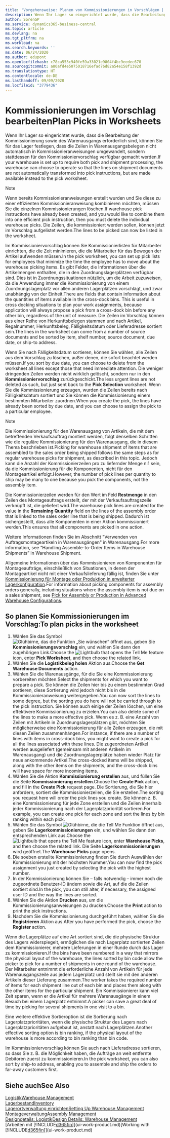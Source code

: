 ```yaml
---
title: 'Vorgehensweise: Planen von Kommissionierungen in Vorschlägen | Microsoft Docs'
description: Wenn Ihr Lager so eingerichtet wurde, dass die Bearbeitung der Kommissionierung sowie des Warenausgangs erforderlich sind, können Sie für das Lager festlegen, dass die Zeilen in Warenausgangsbelegen nicht automatisch in Kommissionieranweisungen umgewandelt, sondern stattdessen für den Kommissioniervorschlag verfügbar gemacht werden.
author: SorenGP
ms.service: dynamics365-business-central
ms.topic: article
ms.devlang: na
ms.tgt_pltfrm: na
ms.workload: na
ms.search.keywords: ''
ms.date: 06/24/2020
ms.author: edupont
ms.openlocfilehash: c78ca553c940fe59a33021e9804f4bc9eedec670
ms.sourcegitcommit: a80afd4e5075018716efad76d82a54e158f1392d
ms.translationtype: HT
ms.contentlocale: de-DE
ms.lasthandoff: 09/09/2020
ms.locfileid: "3779436"
---
```

# <a name="plan-picks-in-worksheets"></a><span data-ttu-id="7791a-103">Kommissionierungen im Vorschlag bearbeiten</span><span class="sxs-lookup"><span data-stu-id="7791a-103">Plan Picks in Worksheets</span></span>

<span data-ttu-id="7791a-104">Wenn Ihr Lager so eingerichtet wurde, dass die Bearbeitung der Kommissionierung sowie des Warenausgangs erforderlich sind, können Sie für das Lager festlegen, dass die Zeilen in Warenausgangsbelegen nicht automatisch in Kommissionieranweisungen umgewandelt, sondern stattdessen für den Kommissioniervorschlag verfügbar gemacht werden.</span><span class="sxs-lookup"><span data-stu-id="7791a-104">If your warehouse is set up to require both pick and shipment processing, the warehouse can choose to operate so that the lines on shipment documents are not automatically transformed into pick instructions, but are made available instead to the pick worksheet.</span></span>  

> [!NOTE]  
> <span data-ttu-id="7791a-105">Wenn bereits Kommissionieranweisungen erstellt wurden und Sie diese zu einer effizienten Kommissionieranweisung kombinieren möchten, müssen Sie die einzelnen Kommissionierungen löschen.</span><span class="sxs-lookup"><span data-stu-id="7791a-105">If warehouse pick instructions have already been created, and you would like to combine them into one efficient pick instruction, then you must delete the individual warehouse picks.</span></span> <span data-ttu-id="7791a-106">Die Zeilen, die kommissioniert werden sollen, können jetzt im Vorschlag aufgelistet werden.</span><span class="sxs-lookup"><span data-stu-id="7791a-106">The lines to be picked can now be listed in the worksheet.</span></span>  

<span data-ttu-id="7791a-107">Im Kommissioniervorschlag können Sie Kommissionierlisten für Mitarbeiter einrichten, die die Zeit minimieren, die die Mitarbeiter für das Bewegen der Artikel aufwenden müssen.</span><span class="sxs-lookup"><span data-stu-id="7791a-107">In the pick worksheet, you can set up pick lists for employees that minimize the time the employee has to move about the warehouse picking items.</span></span> <span data-ttu-id="7791a-108">Es gibt Felder, die Informationen über die Artikelmengen enthalten, die in den Zuordnungslagerplätzen verfügbar sind. Dies ist in Zuordnungssituationen nützlich, um die Arbeit zuzuweisen, da die Anwendung immer die Kommissionierung von einem Zuordnungslagerplatz vor allen anderen Lagerplätzen vorschlägt, und zwar unabhängig von der Einheit.</span><span class="sxs-lookup"><span data-stu-id="7791a-108">There are fields that contain information about the quantities of items available in the cross-dock bins. This is useful in cross docking situations to plan your work assignments, because application will always propose a pick from a cross-dock bin before any other bin, regardless of the unit of measure.</span></span> <span data-ttu-id="7791a-109">Die Zeilen im Vorschlag können aus einer Reihe von Herkunftsbelegen stammen und nach Artikel, Regalnummer, Herkunftsbeleg, Fälligkeitsdatum oder Lieferadresse sortiert sein.</span><span class="sxs-lookup"><span data-stu-id="7791a-109">The lines in the worksheet can come from a number of source documents and be sorted by item, shelf number, source document, due date, or ship-to address.</span></span>  

<span data-ttu-id="7791a-110">Wenn Sie nach Fälligkeitsdatum sortieren, können Sie wählen, alle Zeilen aus dem Vorschlag zu löschen, außer denen, die sofort beachtet werden müssen.</span><span class="sxs-lookup"><span data-stu-id="7791a-110">If you sort by due date, you can choose to delete from the worksheet all lines except those that need immediate attention.</span></span> <span data-ttu-id="7791a-111">Die weniger dringenden Zeilen werden nicht wirklich gelöscht, sondern nur in den **Kommissioniervorschlag** zurückgeschickt.</span><span class="sxs-lookup"><span data-stu-id="7791a-111">The less urgent lines are not deleted as such, but just sent back to the **Pick Selection** worksheet.</span></span> <span data-ttu-id="7791a-112">Wenn Sie die Kommissionierung erzeugen, wurden die Zeilen bereits nach Fälligkeitsdatum sortiert und Sie können die Kommissionierung einem bestimmten Mitarbeiter zuordnen.</span><span class="sxs-lookup"><span data-stu-id="7791a-112">When you create the pick, the lines have already been sorted by due date, and you can choose to assign the pick to a particular employee.</span></span>  

> [!NOTE]  
> <span data-ttu-id="7791a-113">Die Kommissionierung für den Warenausgang von Artikeln, die mit dem betreffenden Verkaufsauftrag montiert werden, folgt denselben Schritten wie die reguläre Kommissionierung für den Warenausgang, die in diesem Thema beschrieben ist.</span><span class="sxs-lookup"><span data-stu-id="7791a-113">Picking for warehouse shipment of items that are assembled to the sales order being shipped follows the same steps as for regular warehouse picks for shipment, as described in this topic.</span></span> <span data-ttu-id="7791a-114">Jedoch kann die Anzahl der Kommissionierzeilen pro zu liefernder Menge n:1 sein, da die Kommissionierung für die Komponenten, nicht für den Montageartikel erfolgt.</span><span class="sxs-lookup"><span data-stu-id="7791a-114">However, the number of pick lines per quantity to ship may be many to one because you pick the components, not the assembly item.</span></span>  
>
> <span data-ttu-id="7791a-115">Die Kommissionierzeilen werden für den Wert im Feld **Restmenge** in den Zeilen des Montageauftrags erstellt, der mit der Verkaufsauftragszeile verknüpft ist, die geliefert wird.</span><span class="sxs-lookup"><span data-stu-id="7791a-115">The warehouse pick lines are created for the value in the **Remaining Quantity** field on the lines of the assembly order that is linked to the sales order line that is being shipped.</span></span> <span data-ttu-id="7791a-116">Dadurch ist sichergestellt, dass alle Komponenten in einer Aktion kommissioniert werden.</span><span class="sxs-lookup"><span data-stu-id="7791a-116">This ensures that all components are picked in one action.</span></span>  
>
> <span data-ttu-id="7791a-117">Weitere Informationen finden Sie im Abschnitt "Verwenden von Auftragsmontageartikeln in Warenausgängen" in Warenausgang.</span><span class="sxs-lookup"><span data-stu-id="7791a-117">For more information, see “Handling Assemble-to-Order Items in Warehouse Shipments” in Warehouse Shipment.</span></span>  
>
> <span data-ttu-id="7791a-118">Allgemeine Informationen über das Kommissionieren von Komponenten für Montageaufträge, einschließlich von Situationen, in denen der Montageartikel nicht mit einer Verkaufslieferung fällig ist, finden Sie unter [Kommissionierung für Montage oder Produktion in erweiterter Lagerkonfiguration](warehouse-how-to-pick-for-internal-operations-in-advanced-warehousing.md).</span><span class="sxs-lookup"><span data-stu-id="7791a-118">For information about picking components for assembly orders generally, including situations where the assembly item is not due on a sales shipment, see [Pick for Assembly or Production in Advanced Warehouse Configurations](warehouse-how-to-pick-for-internal-operations-in-advanced-warehousing.md).</span></span>  

## <a name="to-plan-picks-in-the-worksheet"></a><span data-ttu-id="7791a-119">So planen Sie Kommissionierungen im Vorschlag:</span><span class="sxs-lookup"><span data-stu-id="7791a-119">To plan picks in the worksheet</span></span>

1. <span data-ttu-id="7791a-120">Wählen Sie das Symbol ![Glühbirne, das die Funktion „Sie wünschen“ öffnet](media/ui-search/search_small.png "Was möchten Sie tun?") aus, geben Sie **Kommissionierungsvorschlag** ein, und wählen Sie dann den zugehörigen Link.</span><span class="sxs-lookup"><span data-stu-id="7791a-120">Choose the ![Lightbulb that opens the Tell Me feature](media/ui-search/search_small.png "Tell me what you want to do") icon, enter **Pick Worksheet**, and then choose the related link.</span></span>  
2. <span data-ttu-id="7791a-121">Wählen Sie die **Logistikbeleg holen** Aktion aus.</span><span class="sxs-lookup"><span data-stu-id="7791a-121">Choose the **Get Warehouse Documents** action.</span></span>  
3. <span data-ttu-id="7791a-122">Wählen Sie die Warenausgänge, für die Sie eine Kommissionierung vorbereiten möchten.</span><span class="sxs-lookup"><span data-stu-id="7791a-122">Select the shipments for which you want to prepare a pick.</span></span> <span data-ttu-id="7791a-123">Sie können die Zeilen hier bis zu einem bestimmten Grad sortieren, diese Sortierung wird jedoch nicht bis in die Kommissionieranweisung weitergegeben.</span><span class="sxs-lookup"><span data-stu-id="7791a-123">You can now sort the lines to some degree, but the sorting you do here will not be carried through to the pick instruction.</span></span> <span data-ttu-id="7791a-124">Sie können auch einige der Zeilen löschen, um eine effektivere Kommissionierung zu erzielen.</span><span class="sxs-lookup"><span data-stu-id="7791a-124">You can also delete some of the lines to make a more effective pick.</span></span> <span data-ttu-id="7791a-125">Wenn es z. B. eine Anzahl von Zeilen mit Artikeln in Zuordnungslagerplätzen gibt, möchten Sie möglicherweise eine Kommissionierung für alle Zeilen erzeugen, die mit diesen Zeilen zusammenhängen.</span><span class="sxs-lookup"><span data-stu-id="7791a-125">For instance, if there are a number of lines with items in cross-dock bins, you might want to create a pick for all the lines associated with these lines.</span></span> <span data-ttu-id="7791a-126">Die zugeordneten Artikel werden ausgeliefert (gemeinsam mit anderen Artikeln im Warenausgang) und die Zuordnungslagerplätze haben wieder Platz für neue ankommende Artikel.</span><span class="sxs-lookup"><span data-stu-id="7791a-126">The cross-docked items will be shipped, along with the other items on the shipments, and the cross-dock bins will have space for more incoming items.</span></span>  
4. <span data-ttu-id="7791a-127">Wählen Sie die Aktion **Kommissionierung erstellen** aus, und füllen Sie die Seite **Kommissionierung erstellen**.</span><span class="sxs-lookup"><span data-stu-id="7791a-127">Choose the **Create Pick** action, and fill in the **Create Pick** request page.</span></span> <span data-ttu-id="7791a-128">Die Sortierung, die Sie hier anfordern, sortiert die Kommissionierzeilen, die Sie erstellen.</span><span class="sxs-lookup"><span data-stu-id="7791a-128">The sorting you request here will order the pick lines you create.</span></span> <span data-ttu-id="7791a-129">Sie können z. B. eine Kommissionierung für jede Zone erstellen und die Zeilen innerhalb jeder Kommissionierung nach der Lagerplatzpriorität sortieren.</span><span class="sxs-lookup"><span data-stu-id="7791a-129">For example, you can create one pick for each zone and sort the lines by bin ranking within each pick.</span></span>  
5. <span data-ttu-id="7791a-130">Wählen Sie das Symbol ![Glühbirne, die die Tell Me Funktion öffnet](media/ui-search/search_small.png "Was möchten Sie tun?") aus, geben Sie **Lagerkommissionierungen** ein, und wählen Sie dann den entsprechenden Link aus.</span><span class="sxs-lookup"><span data-stu-id="7791a-130">Choose the ![Lightbulb that opens the Tell Me feature](media/ui-search/search_small.png "Tell me what you want to do") icon, enter **Warehouse Picks**, and then choose the related link.</span></span> <span data-ttu-id="7791a-131">Die Seite **Lagerkommissionierungen** wird geöffnet.</span><span class="sxs-lookup"><span data-stu-id="7791a-131">The **Warehouse Picks** page opens.</span></span>  
6. <span data-ttu-id="7791a-132">Die soeben erstellte Kommissionierung finden Sie durch Auswählen der Kommissionierung mit der höchsten Nummer.</span><span class="sxs-lookup"><span data-stu-id="7791a-132">You can now find the pick assignment you just created by selecting the pick with the highest number.</span></span>  
7. <span data-ttu-id="7791a-133">In der Kommissionierung können Sie – falls notwendig – immer noch die zugeordnete Benutzer-ID ändern sowie die Art, auf die die Zeilen sortiert sind.</span><span class="sxs-lookup"><span data-stu-id="7791a-133">In the pick, you can still alter, if necessary, the assigned user ID and the way the lines are sorted.</span></span>  
8. <span data-ttu-id="7791a-134">Wählen Sie die Aktion **Drucken** aus, um die Kommissionierungsanweisungen zu drucken.</span><span class="sxs-lookup"><span data-stu-id="7791a-134">Choose the **Print** action to print the pick instructions.</span></span>  
9. <span data-ttu-id="7791a-135">Nachdem Sie die Kommissionierung durchgeführt haben, wählen Sie die **Registrieren** Aktion aus.</span><span class="sxs-lookup"><span data-stu-id="7791a-135">After you have performed the pick, choose the **Register** action.</span></span>  

<span data-ttu-id="7791a-136">Wenn die Lagerplätze auf eine Art sortiert sind, die die physische Struktur des Lagers widerspiegelt, ermöglichen die nach Lagerplatz sortierten Zeilen dem Kommissionierer, mehrere Lieferungen in einer Runde durch das Lager zu kommissionieren.</span><span class="sxs-lookup"><span data-stu-id="7791a-136">If the bins have been numbered in a way that mirrors the physical layout of the warehouse, the lines sorted by bin code allow the picker to pick for a number of shipments in one round of the warehouse.</span></span> <span data-ttu-id="7791a-137">Der Mitarbeiter entnimmt die erforderliche Anzahl von Artikeln für jede Warenausgangszeile aus jedem Lagerplatz und stellt sie mit den anderen Artikeln dieser Lieferung zusammen.</span><span class="sxs-lookup"><span data-stu-id="7791a-137">The worker takes the required number of items for each shipment line out of each bin and places them along with the other items for the particular shipment.</span></span> <span data-ttu-id="7791a-138">Ein Kommissionierer kann viel Zeit sparen, wenn er die Artikel für mehrere Warenausgänge in einem Besuch bei einem Lagerplatz entnimmt.</span><span class="sxs-lookup"><span data-stu-id="7791a-138">A picker can save a great deal of time by picking for several shipments in one visit to a bin.</span></span>  

<span data-ttu-id="7791a-139">Eine weitere effektive Sortieroption ist die Sortierung nach Lagerplatzprioritäten, wenn die physische Struktur des Lagers nach Lagerplatzprioritäten aufgebaut ist, anstatt nach Lagerplätzen.</span><span class="sxs-lookup"><span data-stu-id="7791a-139">Another effective sorting option is bin ranking, if the physical layout of the warehouse is more according to bin ranking than bin code.</span></span>  

<span data-ttu-id="7791a-140">Im Kommissioniervorschlag können Sie auch nach Lieferadresse sortieren, so dass Sie z. B. die Möglichkeit haben, die Aufträge an weit entfernte Debitoren zuerst zu kommissionieren.</span><span class="sxs-lookup"><span data-stu-id="7791a-140">In the pick worksheet, you can also sort by ship-to address, enabling you to assemble and ship the orders to far-away customers first.</span></span>  

## <a name="see-also"></a><span data-ttu-id="7791a-141">Siehe auch</span><span class="sxs-lookup"><span data-stu-id="7791a-141">See Also</span></span>

[<span data-ttu-id="7791a-142">Logistik</span><span class="sxs-lookup"><span data-stu-id="7791a-142">Warehouse Management</span></span>](warehouse-manage-warehouse.md)  
[<span data-ttu-id="7791a-143">Lagerbestand</span><span class="sxs-lookup"><span data-stu-id="7791a-143">Inventory</span></span>](inventory-manage-inventory.md)  
[<span data-ttu-id="7791a-144">Lagerortverwaltung einrichten</span><span class="sxs-lookup"><span data-stu-id="7791a-144">Setting Up Warehouse Management</span></span>](warehouse-setup-warehouse.md)  
[<span data-ttu-id="7791a-145">Montageverwaltung</span><span class="sxs-lookup"><span data-stu-id="7791a-145">Assembly Management</span></span>](assembly-assemble-items.md)  
[<span data-ttu-id="7791a-146">Designdetails: Logistik</span><span class="sxs-lookup"><span data-stu-id="7791a-146">Design Details: Warehouse Management</span></span>](design-details-warehouse-management.md)  
<span data-ttu-id="7791a-147">[Arbeiten mit [!INCLUDE[d365fin](includes/d365fin_md.md)]](ui-work-product.md)</span><span class="sxs-lookup"><span data-stu-id="7791a-147">[Working with [!INCLUDE[d365fin](includes/d365fin_md.md)]](ui-work-product.md)</span></span>  

